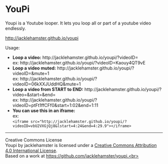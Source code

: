 YouPi
=====

Youpi is a Youtube looper. It lets you loop all or part of a youtube video endlessly.

http://jacklehamster.github.io/youpi

Usage:
<ul>
<li>
<b>Loop a video:</b> http://jacklehamster.github.io/youpi/?videoID=<videoID><br>
ex: http://jacklehamster.github.io/youpi/?videoID=Kaouy4QT9vE
</li>

<li>
<b>Loop a video muted:</b> http://jacklehamster.github.io/youpi/?videoID=<videoID>&mute=1<br>
ex: http://jacklehamster.github.io/youpi/?videoID=06kXXJUddHQ&mute=1
</li>

<li>
<b>Loop a video from START to END:</b> http://jacklehamster.github.io/youpi/?video=<videoID>&start=<START>&end=<END><br>
ex: http://jacklehamster.github.io/youpi/?videoID=ptFt1ffCFf0&start=1:02&end=1:11
</li>

<li>
<b>You can use this in an iframe:</b><br>
ex: <br>
<code>&lt;iframe src="http://jacklehamster.github.io/youpi/?videoID=vbU2VXGjQj8&lstart=4:24&end=4:29.9"&gt;&lt;/iframe&gt;</code>
</li>

</ul>

_____
Creative Commons License<br>
Youpi by jacklehamster is licensed under a <a href="https://creativecommons.org/licenses/by/4.0/">Creative Commons Attribution 4.0 International License</a>.<br> Based on a work at https://github.com/jacklehamster/youpi.<br>
